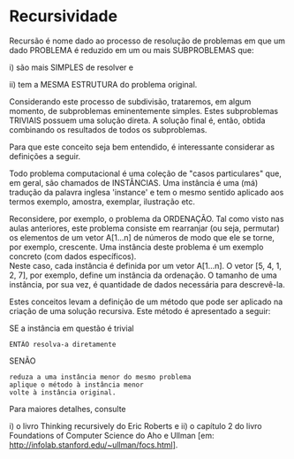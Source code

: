Recursividade
=============

Recursão é nome dado ao processo de resolução de problemas 
em que um dado PROBLEMA é reduzido em um ou mais SUBPROBLEMAS que:

i) são mais SIMPLES de resolver e

ii) tem a MESMA ESTRUTURA do problema original.


Considerando este processo de subdivisão, trataremos, em algum momento, 
de subproblemas eminentemente simples. Estes subproblemas TRIVIAIS 
possuem uma solução direta. A solução final é, então, obtida combinando 
os resultados de todos os subproblemas.

Para que este conceito seja bem entendido, é interessante considerar as
definições a seguir.

Todo problema computacional é uma coleção de "casos particulares" que, 
em geral, são chamados de INSTÂNCIAS.
Uma instância é uma (má) tradução da palavra inglesa 'instance' e tem o
mesmo sentido aplicado aos termos exemplo, amostra, exemplar, ilustração 
etc.

Reconsidere, por exemplo, o problema da ORDENAÇÃO. Tal como visto nas 
aulas anteriores, este problema consiste em rearranjar (ou seja, permutar) 
os elementos de um vetor A[1...n] de números de modo que ele se torne, 
por exemplo, crescente. 
Uma instância deste problema é um exemplo concreto (com dados específicos).  
Neste caso, cada instância é definida por um vetor A[1...n]. O vetor 
[5, 4, 1, 2, 7], por exemplo, define um instância da ordenação. 
O tamanho de uma instância, por sua vez, é quantidade de dados necessária para descrevê-la.

Estes conceitos levam a definição de um método que pode ser aplicado na 
criação de uma solução recursiva. Este método é apresentado a seguir:

SE a instância em questão é trivial

	ENTÃO resolva-a diretamente
SENÃO

	reduza a uma instância menor do mesmo problema
	aplique o método à instância menor
	volte à instância original.



Para maiores detalhes, consulte 

i) o livro Thinking recursively do Eric Roberts e 
ii) o capítulo 2 do livro Foundations of Computer Science do Aho e Ullman 
[em: http://infolab.stanford.edu/~ullman/focs.html].
